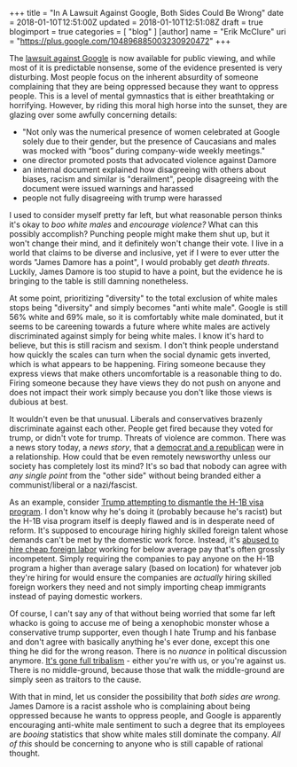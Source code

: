 +++
title = "In A Lawsuit Against Google, Both Sides Could Be Wrong"
date = 2018-01-10T12:51:00Z
updated = 2018-01-10T12:51:08Z
draft = true
blogimport = true 
categories = [ "blog" ]
[author]
	name = "Erik McClure"
	uri = "https://plus.google.com/104896885003230920472"
+++

The [lawsuit against Google](https://www.scribd.com/document/368689407/Damore-vs-Google-Class-Action-Lawsuit#fullscreen&from_embed) is now available for public viewing, and while most of it is predictable nonsense, some of the evidence presented is very disturbing. Most people focus on the inherent absurdity of someone complaining that they are being oppressed because they want to oppress people. This is a level of mental gymnastics that is either breathtaking or horrifying. However, by riding this moral high horse into the sunset, they are glazing over some awfully concerning details:

 * "Not only was the numerical presence of women celebrated at Google solely due to their gender, but the presence of Caucasians and males was mocked with “boos” during company-wide weekly meetings."
 * one director promoted posts that advocated violence against Damore
 * an internal document explained how disagreeing with others about biases, racism and similar is "derailment", people disagreeing with the document were issued warnings and harassed
 * people not fully disagreeing with trump were harassed
 
I used to consider myself pretty far left, but what reasonable person thinks it's okay to *boo white males* and *encourage violence?* What can this possibly accomplish? Punching people might make them shut up, but it won't change their mind, and it definitely won't change their vote. I live in a world that claims to be diverse and inclusive, yet if I were to ever utter the words "James Damore has a point", I would probably get *death threats*. Luckily, James Damore is too stupid to have a point, but the evidence he is bringing to the table is still damning nonetheless. 

At some point, prioritizing "diversity" to the total exclusion of white males stops being "diversity" and simply becomes "anti white male". Google is still 56% white and 69% male, so it is comfortably white male dominated, but it seems to be careening towards a future where white males are actively discriminated against simply for being white males. I know it's hard to believe, but this is still racism and sexism. I don't think people understand how quickly the scales can turn when the social dynamic gets inverted, which is what appears to be happening. Firing someone because they express views that make others uncomfortable is a reasonable thing to do. Firing someone because they have views they do not push on anyone and does not impact their work simply because you don't like those views is dubious at best. 

It wouldn't even be that unusual. Liberals and conservatives brazenly discriminate against each other. People get fired because they voted for trump, or didn't vote for trump. Threats of violence are common. There was a news story today, a *news story*, that a [democrat and a republican](https://nypost.com/2018/01/09/democrat-republican-admit-their-bipartisan-love-affair/) were in a relationship. How could that be even remotely newsworthy unless our society has completely lost its mind? It's so bad that nobody can agree with *any single point* from the "other side" without being branded either a communist/liberal or a nazi/fascist. 

As an example, consider [Trump attempting to dismantle the H-1B visa program](https://economictimes.indiatimes.com/nri/visa-and-immigration/donald-trump-may-hold-back-plan-to-deport-thousands-of-h-1b-visa-holders/articleshow/62425288.cms). I don't know why he's doing it (probably because he's racist) but the H-1B visa program itself is deeply flawed and is in desperate need of reform. It's supposed to encourage hiring highly skilled foreign talent whose demands can't be met by the domestic work force. Instead, it's [abused to hire cheap foreign labor](https://en.wikipedia.org/wiki/H-1B_visa#Criticisms_of_the_program) working for below average pay that's often grossly incompetent. Simply requiring the companies to pay anyone on the H-1B program a higher than average salary (based on location) for whatever job they're hiring for would ensure the companies are *actually* hiring skilled foreign workers they need and not simply importing cheap immigrants instead of paying domestic workers. 

Of course, I can't say any of that without being worried that some far left whacko is going to accuse me of being a xenophobic monster whose a conservative trump supporter, even though I hate Trump and his fanbase and don't agree with basically anything he's ever done, except this one thing he did for the wrong reason. There is no *nuance* in political discussion anymore. [It's gone full tribalism](http://www.markshuttleworth.com/archives/439) - either you're with us, or you're against us. There is no middle-ground, because those that walk the middle-ground are simply seen as traitors to the cause. 

With that in mind, let us consider the possibility that *both sides are wrong*. James Damore is a racist asshole who is complaining about being oppressed because he wants to oppress people, and Google is apparently encouraging anti-white male sentiment to such a degree that its employees are *booing* statistics that show white males still dominate the company. *All of this* should be concerning to anyone who is still capable of rational thought.
